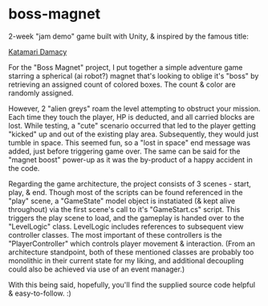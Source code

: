 # boss-magnet
2-week "jam demo" game built with Unity, &
inspired by the famous title:

[Katamari Damacy](https://en.wikipedia.org/wiki/Katamari_Damacy)

For the "Boss Magnet" project, 
I put together a simple adventure game 
starring a spherical (ai robot?) magnet 
that's looking to oblige it's "boss" 
by retrieving an assigned count of colored 
boxes.  The count & color are randomly 
assigned.  

However, 2 "alien greys" roam the level 
attempting to obstruct your mission.  Each 
time they touch the player, HP is deducted, 
and all carried blocks are lost.  While 
testing, a "cute" scenario occurred that 
led to the player getting "kicked" up and 
out of the existing play area.  Subsequently,
they would just tumble in space.  This 
seemed fun, so a "lost in space" end 
message was added, just before triggering 
game over.  The same can be said for the 
"magnet boost" power-up as it was the by-product
of a happy accident in the code.
 
Regarding the game architecture, the project 
consists of 3 scenes - start, 
play, & end.  Though most of the scripts 
can be found referenced in the "play" scene, 
a "GameState" model object is instatiated 
(& kept alive throughout) via the first scene's 
call to it's "GameStart.cs" script.  This 
triggers the play scene to load, and the 
gameplay is handed over to the "LevelLogic" 
class.  LevelLogic includes references to 
subsequent view controller classes.  The most 
important of these controllers is the 
"PlayerController" which controls player 
movement & interaction.  (From an architecture 
standpoint, both of these mentioned classes 
are probably too monolithic in their current 
state for my liking, and additional decoupling 
could also be achieved via use of an event manager.)

With this being said, hopefully, you'll find 
the supplied source code helpful & easy-to-follow. :)

